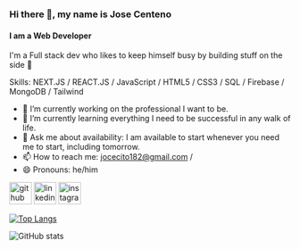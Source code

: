 ### Hi there 👋, my name is Jose Centeno
#### I am a Web Developer

I'm a Full stack dev who likes to keep himself busy by building stuff on the side 🌻

Skills: NEXT.JS / REACT.JS / JavaScript / HTML5 / CSS3 / SQL / Firebase / MongoDB / Tailwind 

- 🔭 I’m currently working on the professional I want to be. 
- 🌱 I’m currently learning everything I need to be successful in any walk of life. 
- 💬 Ask me about availability: I am available to start whenever you need me to start, including tomorrow. 
- 📫 How to reach me: jocecito182@gmail.com / 
- 😄 Pronouns: he/him 


[<img src='https://cdn.jsdelivr.net/npm/simple-icons@3.0.1/icons/github.svg' alt='github' height='40'>](https://github.com/josecentenodev)  [<img src='https://cdn.jsdelivr.net/npm/simple-icons@3.0.1/icons/linkedin.svg' alt='linkedin' height='40'>](https://www.linkedin.com/in/josecentenodev/)  [<img src='https://cdn.jsdelivr.net/npm/simple-icons@3.0.1/icons/instagram.svg' alt='instagram' height='40'>](https://www.instagram.com/citodesu/)  

[![Top Langs](https://github-readme-stats.vercel.app/api/top-langs/?username=josecentenodev)](https://github.com/anuraghazra/github-readme-stats)

![GitHub stats](https://github-readme-stats.vercel.app/api?username=josecentenodev&show_icons=true)  

